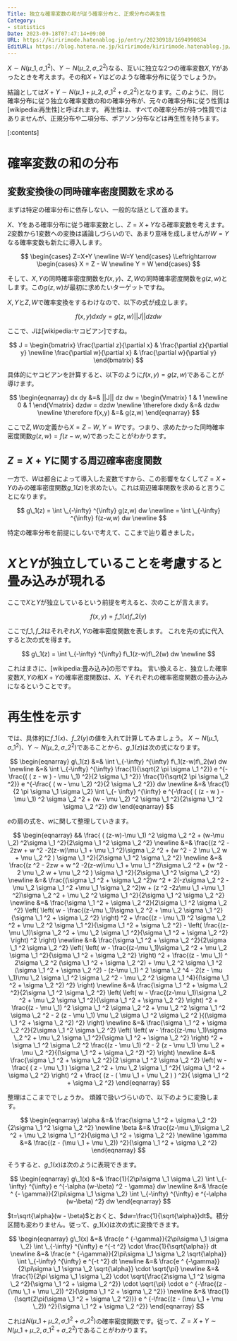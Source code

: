 ```yaml
---
Title: 独立な確率変数の和が従う確率分布と、正規分布の再生性
Category:
- statistics
Date: 2023-09-18T07:47:14+09:00
URL: https://kiririmode.hatenablog.jp/entry/20230918/1694990834
EditURL: https://blog.hatena.ne.jp/kiririmode/kiririmode.hatenablog.jp/atom/entry/820878482968402322
---
```


$X \sim N(\mu\_1, \sigma\_1 ^2)$、$Y \sim N(\mu\_2, \sigma\_2 ^2)$なる、互いに独立な2つの確率変数$X,Y$があったときを考えます。その和$X+Y$はどのような確率分布に従うでしょうか。

結論としては$X+Y \sim N(\mu\_1+\mu\_2, \sigma\_1 ^2 + \sigma\_2 ^2)$となります。このように、同じ確率分布に従う独立な確率変数の和の確率分布が、元々の確率分布に従う性質は[wikipedia:再生性]と呼ばれます。
再生性は、すべての確率分布が持つ性質ではありませんが、正規分布や二項分布、ポアソン分布などは再生性を持ちます。

[:contents]

# 確率変数の和の分布

## 変数変換後の同時確率密度関数を求める

まずは特定の確率分布に依存しない、一般的な話として進めます。

$X$、$Y$をある確率分布に従う確率変数とし、$Z=X+Y$なる確率変数を考えます。2変数から1変数への変換は議論しづらいので、あまり意味を成しませんが$W=Y$なる確率変数も新たに導入します。

$$
\begin{cases}
Z=X+Y \newline
W=Y
\end{cases} \Leftrightarrow \begin{cases}
X = Z - W \newline
Y = W
\end{cases}
$$

そして、$X,Y$の同時確率密度関数を$f(x,y)$、$Z,W$の同時確率密度関数を$g(z,w)$とします。この$g(z,w)$が最初に求めたいターゲットですね。

$X,Y$と$Z,W$で確率変換をするわけなので、以下の式が成立します。

$$
f(x,y) dx dy = g(z,w) ||J|| dz dw
$$

ここで、$J$は[wikipedia:ヤコビアン]ですね。

$$
J = \begin{bmatrix}
\frac{\partial z}{\partial x} & \frac{\partial z}{\partial y} \newline
\frac{\partial w}{\partial x} & \frac{\partial w}{\partial y}
\end{bmatrix}
$$

具体的にヤコビアンを計算すると、以下のように$f(x,y)=g(z,w)$であることが導けます。

$$
\begin{eqnarray}
dx dy &=& ||J|| dz dw
  = \begin{Vmatrix}
    1 & 1 \newline
    0 & 1
  \end{Vmatrix} dzdw
  = dzdw \newline
  \therefore dxdy &=& dzdw \newline
  \therefore f(x,y) &=& g(z,w)
\end{eqnarray}
$$

ここで$Z,W$の定義から$X=Z-W, Y=W$です。つまり、求めたかった同時確率密度関数$g(z,w)=f(z-w, w)$であったことがわかります。

## $Z=X+Y$に関する周辺確率密度関数

一方で、$W$は都合によって導入した変数ですから、この影響をなくして$Z=X+Y$のみの確率密度関数$g\_1 (z)$を求めたい。これは周辺確率関数を求めると言うことになります。

$$
g\_1(z) = \int \_{-\infty} ^{\infty} g(z,w) dw \newline
  = \int \_{-\infty} ^{\infty} f(z-w,w) dw \newline
$$

特定の確率分布を前提にしないで考えて、ここまで辿り着きました。

# $X$と$Y$が独立していることを考慮すると畳み込みが現れる

ここで$X$と$Y$が独立しているという前提を考えると、次のことが言えます。

$$
f(x,y) = f\_1(x)f\_2(y)
$$

ここで$f\_1,f\_2$はそれぞれ$X,Y$の確率密度関数を表します。
これを先の式に代入すると次の式を得ます。

$$
g\_1(z) = \int \_{-\infty} ^{\infty} f\_1(z-w)f\_2(w) dw \newline
$$

これはまさに、[wikipedia:畳み込み]の形ですね。
言い換えると、独立した確率変数$X,Y$の和$X+Y$の確率密度関数は、$X$、$Y$それぞれの確率密度関数の畳み込みになるということです。

# 再生性を示す

では、具体的に$f\_1(x)$、$f\_2(y)$の値を入れて計算してみましょう。
$X \sim N(\mu\_1, \sigma\_1 ^2)$、$Y \sim N(\mu\_2, \sigma\_2 ^2)$であることから、$g\_1(z)$は次の式になります。

$$
\begin{eqnarray}
g\_1(z) &=& \int \_{-\infty} ^{\infty} f\_1(z-w)f\_2(w) dw \newline
  &=& \int \_{-\infty} ^{\infty} \frac{1}{\sqrt{2 \pi \sigma \_1 ^2}} e ^{- \frac{( ( z - w ) - \mu \_1) ^2}{2 \sigma \_1 ^2}} \frac{1}{\sqrt{2 \pi \sigma \_2 ^2}} e ^{-\frac{ ( w - \mu \_2) ^2}{2 \sigma \_2 ^2}} dw \newline
  &=& \frac{1}{2 \pi \sigma \_1 \sigma \_2} \int \_{- \infty} ^{\infty} e ^{-\frac{ ( (z - w ) - \mu \_1) ^2 \sigma \_2 ^2 + (w - \mu \_2) ^2 \sigma \_1 ^2}{2\sigma \_1 ^2 \sigma \_2 ^2}} dw
\end{eqnarray}
$$

$e$の肩の式を、$w$に関して整理していきます。

$$
\begin{eqnarray}
&& \frac{ ( (z-w)-\mu \_1) ^2 \sigma \_2 ^2 + (w-\mu \_2) ^2\sigma \_1 ^2}{2\sigma \_1 ^2 \sigma \_2 ^2} \newline
&=& \frac{(z ^2 - 2zw + w ^2 -2(z-w)\mu \_1  + \mu \_1 ^2)\sigma \_2 ^2 + (w ^2 - 2 \mu \_2 w + \mu \_2 ^2 ) \sigma \_1 ^2}{2\sigma \_1 ^2 \sigma \_2 ^2} \newline
&=& \frac{(z ^2 - 2zw + w ^2 -2(z-w)\mu \_1  + \mu \_1 ^2)\sigma \_2 ^2 + (w ^2 - 2 \mu \_2 w + \mu \_2 ^2 ) \sigma \_1 ^2}{2\sigma \_1 ^2 \sigma \_2 ^2} \newline
&=& \frac{(\sigma \_1 ^2 + \sigma \_2 ^2)w ^2 + 2(-z\sigma \_2 ^2 - \mu \_2 \sigma \_1 ^2 +\mu \_1 \sigma \_2 ^2)w + (z ^2 -2z\mu \_1 +\mu \_1 ^2)\sigma \_2 ^2 + \mu \_2 ^2 \sigma \_1 ^2}{2\sigma \_1 ^2 \sigma \_2 ^2} \newline
&=& \frac{\sigma \_1 ^2 + \sigma \_2 ^2}{2\sigma \_1 ^2 \sigma \_2 ^2} \left( \left( w - \frac{(z-\mu \_1)\sigma \_2 ^2 + \mu \_2 \sigma \_1 ^2}{\sigma \_1 ^2 + \sigma \_2 ^2} \right) ^2 + \frac{(z - \mu \_1) ^2 \sigma \_2 ^2 + \mu \_2 ^2 \sigma \_1 ^2}{\sigma \_1 ^2 + \sigma \_2 ^2} - \left( \frac{(z-\mu \_1)\sigma \_2 ^2 + \mu \_2 \sigma \_1 ^2}{\sigma \_1 ^2 + \sigma \_2 ^2} \right) ^2 \right) \newline
&=& \frac{\sigma \_1 ^2 + \sigma \_2 ^2}{2\sigma \_1 ^2 \sigma \_2 ^2} \left( \left( w - \frac{(z-\mu \_1)\sigma \_2 ^2 + \mu \_2 \sigma \_1 ^2}{\sigma \_1 ^2 + \sigma \_2 ^2} \right) ^2 + \frac{(z - \mu \_1) ^ 2\sigma \_2 ^2 (\sigma \_1 ^2 + \sigma \_2 ^2) + \mu \_2 ^2 \sigma \_1 ^2 (\sigma \_1 ^2 + \sigma \_2 ^2) - (z-\mu \_1) ^ 2 \sigma \_2 ^4 - 2(z - \mu \_1)\mu \_2 \sigma \_1 ^2 \sigma \_2 ^2 - \mu \_2 ^2 \sigma \_1 ^4}{(\sigma \_1 ^2 + \sigma \_2 ^2) ^2} \right) \newline
&=& \frac{\sigma \_1 ^2 + \sigma \_2 ^2}{2\sigma \_1 ^2 \sigma \_2 ^2} \left( \left( w - \frac{(z-\mu \_1)\sigma \_2 ^2 + \mu \_2 \sigma \_1 ^2}{\sigma \_1 ^2 + \sigma \_2 ^2} \right) ^2 + \frac{(z - \mu \_1) ^2 \sigma \_1 ^2 \sigma \_2 ^2 + \mu \_2 ^2 \sigma \_1 ^2 \sigma \_2 ^2 - 2 (z - \mu \_1) \mu \_2 \sigma \_1 ^2 \sigma \_2 ^2 }{(\sigma \_1 ^2 + \sigma \_2 ^2) ^2} \right) \newline
&=& \frac{\sigma \_1 ^2 + \sigma \_2 ^2}{2\sigma \_1 ^2 \sigma \_2 ^2} \left( \left( w - \frac{(z-\mu \_1)\sigma \_2 ^2 + \mu \_2 \sigma \_1 ^2}{\sigma \_1 ^2 + \sigma \_2 ^2} \right) ^2 + \sigma \_1 ^2 \sigma \_2 ^2 \frac{(z - \mu \_1) ^2 - 2 (z - \mu \_1) \mu \_2 + \mu \_2 ^2}{(\sigma \_1 ^2 + \sigma \_2 ^2) ^2} \right) \newline
&=& \frac{\sigma \_1 ^2 + \sigma \_2 ^2}{2 \sigma \_1 ^2 \sigma \_2 ^2} \left( w - \frac{ ( z - \mu \_1 ) \sigma \_2 ^2 + \mu \_2 \sigma \_1 ^2}{ \sigma \_1 ^2 + \sigma \_2 ^2} \right) ^2 + \frac{ (z - ( \mu \_1 + \mu \_2 ) ) ^2}{ \sigma \_1 ^2 + \sigma \_2 ^2}
\end{eqnarray}
$$

整理はここまででしょうか。
煩雑で扱いづらいので、以下のように変換します。

$$
\begin{eqnarray}
\alpha &=& \frac{\sigma \_1 ^2 + \sigma \_2 ^2}{2\sigma \_1 ^2 \sigma \_2 ^2} \newline
\beta &=& \frac{(z-\mu \_1)\sigma \_2 ^2 + \mu \_2 \sigma \_1 ^2}{\sigma \_1 ^2 + \sigma \_2 ^2} \newline
\gamma &=& \frac{(z - (\mu \_1 + \mu \_2)) ^2}{\sigma \_1 ^2 + \sigma \_2 ^2}
\end{eqnarray}
$$

そうすると、$g\_1(x)$は次のように表現できます。

$$
\begin{eqnarray}
g\_1(x) &=& \frac{1}{2\pi\sigma \_1 \sigma \_2} \int \_{-\infty} ^{\infty} e ^{-\alpha (w-\beta) ^2 - \gamma} dw \newline
  &=& \frac{e ^ {- \gamma}}{2\pi\sigma \_1 \sigma \_2} \int \_{-\infty} ^{\infty} e ^{-\alpha (w-\beta) ^2} dw
\end{eqnarray}
$$

$t=\sqrt{\alpha}(w - \beta)$とおくと、$dw=\frac{1}{\sqrt{\alpha}}dt$。積分区間も変わりません。従って、$g\_1(x)$は次の式に変換できます。

$$
\begin{eqnarray}
g\_1(x) &=& \frac{e ^ {-\gamma}}{2\pi\sigma \_1 \sigma \_2} \int \_{-\infty} ^{\infty} e ^{-t ^2} \cdot \frac{1}{\sqrt{\alpha}} dt \newline
&=& \frac{e ^ {-\gamma}}{2\pi\sigma \_1 \sigma \_2 \sqrt{\alpha}} \int \_{-\infty} ^{\infty} e ^{-t ^2} dt \newline
&=& \frac{e ^ {-\gamma}}{2\pi\sigma \_1 \sigma \_2 \sqrt{\alpha}} \cdot \sqrt{\pi} \newline
&=& \frac{1}{2\pi \sigma \_1 \sigma \_2} \cdot \sqrt{\frac{2\sigma \_1 ^2 \sigma \_2 ^2}{\sigma \_1 ^2 + \sigma \_2 ^2}} \cdot \sqrt{\pi} \cdot e ^ {-\frac{(z - (\mu \_1 + \mu \_2)) ^2}{\sigma \_1 ^2 + \sigma \_2 ^2}} \newline
&=& \frac{1}{\sqrt{2\pi(\sigma \_1 ^2 + \sigma \_2 ^2)}} e ^ {-\frac{(z - (\mu \_1 + \mu \_2)) ^2}{\sigma \_1 ^2 + \sigma \_2 ^2}}
\end{eqnarray}
$$

これは$N(\mu\_1 + \mu\_2, \sigma \_1 ^2 + \sigma \_2 ^2)$の確率密度関数です。従って、$Z=X+Y \sim N(\mu\_1 + \mu\_2, \sigma \_1 ^2 + \sigma \_2 ^2)$であることがわかります。
